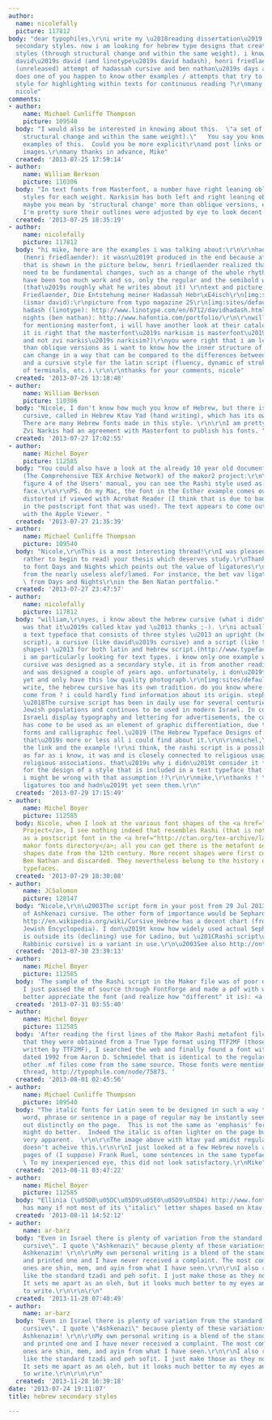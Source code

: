 ```yaml
---
author:
  name: nicolefally
  picture: 117812
body: "dear typophiles,\r\ni write my \u2018reading dissertation\u2019 about hebrew
  secondary styles. now i am looking for hebrew type designs that create a set of
  styles (through structural change and within the same weight). i know about ismar
  david\u2019s david (and linotype\u2019s david hadash), henri friedlaender\u2019s
  (unreleased) attempt of hadassah cursive and ben nathan\u2019s days and nights.
  does one of you happen to know other examples / attempts that try to create a complementing
  style for highlighting within texts for continuous reading ?\r\nmany thanks in advance,
  nicole"
comments:
- author:
    name: Michael Cunliffe Thompson
    picture: 109540
  body: "I would also be interested in knowing about this.  \"a set of styles (through
    structural change and within the same weight).\"   You say you know of maybe three
    examples of this.  Could you be more explicit\r\nand post links or better still,
    images.\r\nmany thanks in advance, Mike"
  created: '2013-07-25 17:59:14'
- author:
    name: William Berkson
    picture: 110306
  body: "In text fonts from Masterfont, a number have right leaning obliques as companion
    styles for each weight. Narkisim has both left and right leaning obliques. \r\n\r\nBut
    maybe you mean by 'structural change' more than oblique versions, even though
    I'm pretty sure their outlines were adjusted by eye to look decent. "
  created: '2013-07-25 18:35:19'
- author:
    name: nicolefally
    picture: 117812
  body: "hi mike, here are the examples i was talking about:\r\n\r\nhadassah cursive
    (henri friedlaender): it wasn\u2019t produced in the end because after the test
    that is shown in the picture below, henri friedlaender realized that there would
    need to be fundamental changes, such as a change of the whole rhythm. this would
    have been too much work and so, only the regular and the semibold were produced.
    (that\u2019s roughly what he writes about it) \r\ntext and picture from Henri
    Friedlaender, Die Entstehung meiner Hadassah Hebr\xE4isch\r\n[img:sites/default/files/old-images/HadassahVorprobe_DSC06213_5756.jpg]\r\ndavid
    (ismar david):\r\npicture from typo magazine 25\r\n[img:sites/default/files/old-images/25_2007_TYPO-31_david_5369.jpg]\r\ndavid
    hadash (linotype): http://www.linotype.com/en/6712/davidhadash.html\r\ndays and
    nights (ben nathan): http://www.hafontia.com/portfolio/\r\n\r\nwilliam, thanks
    for mentioning masterfont, i will have another look at their catalogue ! (but
    it is right that the masterfont\u2019s narkisim is masterfont\u2019s interpretation
    and not zvi narkis\u2019s narkisim?)\r\nyou were right that i am looking for more
    than oblique versions as i want to know how the inner structure of hebrew letters
    can change in a way that can be compared to the differences between a regular
    and a cursive style for the latin script (fluency, dynamic of strokes, change
    of terminals, etc.).\r\n\r\nthanks for your comments, nicole"
  created: '2013-07-26 13:18:48'
- author:
    name: William Berkson
    picture: 110306
  body: "Nicole, I don't know how much you know of Hebrew, but there is also the Hebrew
    cursive, called in Hebrew Ktav Yad (hand writing), which has its own tradition.
    There are many Hebrew fonts made in this style. \r\n\r\nI am pretty sure that
    Zvi Narkis had an agreement with Masterfont to publish his fonts. "
  created: '2013-07-27 17:02:55'
- author:
    name: Michel Boyer
    picture: 112585
  body: "You could also have a look at the already 10 year old documentation on CTAN
    (The Comprehensive TEX Archive Network) of the makor2 project:\r\n\r\nhttp://www.ctan.org/pkg/makor2\r\n\r\nIn
    figure 4 of the Users' manual, you can see the Rashi style used as complementary
    face.\r\n\r\nPS. On my Mac, the font in the Esther example comes out completely
    distorted if viewed with Acrobat Reader (I think that is due to bad blue values
    in the postscript font that was used). The text appears to come out as intended
    with the Apple Viewer. "
  created: '2013-07-27 21:35:39'
- author:
    name: Michael Cunliffe Thompson
    picture: 109540
  body: "Nicole,\r\nThis is a most interesting thread!\r\nI was pleased to read (or
    rather to begin to read) your thesis which deserves study.\r\nThanks for the link
    to font Days and Nights which points out the value of ligatures\r\nin Hebrew apart
    from the nearly useless alef/lamed. For instance, the bet vav ligature see\r\nhttp://www.hafontia.com/portfolio/lig.gif
    \ from Days and Nights\r\nin the Ben Natan portfolio."
  created: '2013-07-27 23:47:57'
- author:
    name: nicolefally
    picture: 117812
  body: "william,\r\nyes, i know about the hebrew cursive (what i didn\u2019t know
    was that it\u2019s called ktav yad \u2013 thanks ;-). \r\ni actually designed
    a text typeface that consists of three styles \u2013 an upright (hebrew square
    script), a cursive (like david\u2019s cursive) and a script (like the handwritten
    shapes) \u2013 for both latin and hebrew script.(http://www.typefacedesign.org/resources/A5specimen/2010/NicoleFally_MissInformed_specimen.pdf)\r\nso
    i am particularly looking for text types. i know only one example where the hebrew
    cursive was designed as a secondary style. it is from another reading student
    and was designed a couple of years ago. unfortunately, i don\u2019t know her name
    yet and only have this low quality photograph.\r\n[img:sites/default/files/old-images/DSC03461_typophile_5680.jpg]\r\n\r\nyou
    write, the hebrew cursive has its own tradition. do you know where its shapes
    come from ? i could hardly find information about its origin. stephen lubell writes,
    \u2018The cursive script has been in daily use for several centuries amongst various
    Jewish populations and continues to be used in modern Israel. In contemporary
    Israeli display typography and lettering for advertisements, the cursive script
    has come to be used as an element of graphic differentiation, due to its distinctive
    forms and calligraphic feel.\u2019 (The Hebrew Typeface Designs of Zvi Narkis)\r\nbut
    that\u2019s more or less all i could find about it.\r\n\r\nmichel,\r\nthanks for
    the link and the example !\r\ni think, the rashi script is a possible variation.
    as far as i know, it was and is closely connected to religious usage and evokes
    religious associations. that\u2019s why i didn\u2019t consider it to be an option
    for the design of a style that is included in a text typeface that should be \u2018neutral\u2019.
    i might be wrong with that assumption !?\r\n\r\nmike,\r\nthanks ! \r\ni like these
    ligatures too and hadn\u2019t yet seen them.\r\n"
  created: '2013-07-29 17:15:49'
- author:
    name: Michel Boyer
    picture: 112585
  body: Nicole, when I look at the various font shapes of the <a href="http://culmus.sourceforge.net/">Culmus
    Project</a>, I see nothing indeed that resembles Rashi (that is not even available
    as a postscript font in the <a href="http://ctan.org/tex-archive/language/hebrew/makor/fonts/">CTAN
    makor fonts directory</a>; all you can get there is the metafont sources).  Those
    shapes date from the 12th century. More recent shapes were first considered by
    Ben Nathan and discarded. They nevertheless belong to the history of Hebrew complementary
    typefaces.
  created: '2013-07-29 18:30:08'
- author:
    name: JCSalomon
    picture: 128147
  body: "Nicole,\r\n\u2003The script form in your post from 29 Jul 2013 is a variant
    of Ashkenazi cursive. The other form of importance would be Sephardi cursive;
    http://en.wikipedia.org/wiki/Cursive_Hebrew has a decent chart (from the 1906
    Jewish Encyclopedia). I don\u2019t know how widely used actual Sephardi cursive
    is outside its (declining) use for Ladino, but \u201CRashi script\u201D (A.K.A.
    Rabbinic cursive) is a variant in use.\r\n\u2003See also http://onthemainline.blogspot.com/2009/04/rashi-script.html.\r\n\u2014Joel"
  created: '2013-07-30 23:39:13'
- author:
    name: Michel Boyer
    picture: 112585
  body: 'The sample of the Rashi script in the Makor file was of poor quality (bitmap).
    I just passed the mf source through FontForge and made a pdf with which one can
    better appreciate the font (and realize how "different" it is): <a href="/files/rashi20130730.pdf">/files/rashi20130730.pdf</a>'
  created: '2013-07-31 03:55:40'
- author:
    name: Michel Boyer
    picture: 112585
  body: 'After reading the first lines of the Makor Rashi metafont files that say
    that they were obtained from a True Type format using TTF2MF (those lines were
    written by TTF2MF), I searched the web and finally found a font with a copyright
    dated 1992 from Aaron D. Schmiedel that is identical to the regular. I guess the
    other .mf files come from the same source. Those fonts were mentioned in an earlier
    thread, http://typophile.com/node/75873. '
  created: '2013-08-01 02:45:56'
- author:
    name: Michael Cunliffe Thompson
    picture: 109540
  body: "The italic fonts for Latin seem to be designed in such a way that a single
    word, phrase or sentence in a page of regular may be instantly seen and stands
    out distinctly on the page.  This is not the same as 'emphasis' for which bold
    might do better.  Indeed the italic is often lighter on the page but is still
    very apparent.  \r\n\r\nThe image above with ktav yad amidst regular Hebrew text
    doesn't acheive this.\r\n\r\nI just looked at a few Hebrew novels and found on
    pages of (I suppose) Frank Ruel, some sentences in the same typeface but inclined.
    \ To my inexperienced eye, this did not look satisfactory.\r\nMike"
  created: '2013-08-11 03:47:22'
- author:
    name: Michel Boyer
    picture: 112585
  body: "Ellinia (\u05D0\u05DC\u05D9\u05E0\u05D9\u05D4) http://www.fontsproject.co.il/font/about/Ellinia%20CLM
    has many if not most of its \"italic\" letter shapes based on ktav yad."
  created: '2013-08-11 14:52:12'
- author:
    name: ar-barz
  body: "Even in Israel there is plenty of variation from the standard \"Ashkenazi
    cursive\". I quote \"Ashkenazi\" because plenty of these variations are among
    Ashkenazim! \r\n\r\nMy own personal writing is a blend of the standard 'cursive'
    and printed one and I have never received a complaint. The most commonly modified
    ones are shin, mem, and ayin from what I have seen.\r\n\r\nI also really don't
    like the standard tzadi and peh sofit. I just make those as they normally look.
    It sets me apart as an oleh, but it looks much better to my eyes and feels smoother
    to write.\r\n\r\n\r\n"
  created: '2013-11-28 07:40:49'
- author:
    name: ar-barz
  body: "Even in Israel there is plenty of variation from the standard \"Ashkenazi
    cursive\". I quote \"Ashkenazi\" because plenty of these variations are among
    Ashkenazim! \r\n\r\nMy own personal writing is a blend of the standard 'cursive'
    and printed one and I have never received a complaint. The most commonly modified
    ones are shin, mem, and ayin from what I have seen.\r\n\r\nI also really don't
    like the standard tzadi and peh sofit. I just make those as they normally look.
    It sets me apart as an oleh, but it looks much better to my eyes and feels smoother
    to write.\r\n\r\n\r\n"
  created: '2013-11-28 16:39:18'
date: '2013-07-24 19:11:07'
title: hebrew secondary styles

---
```

